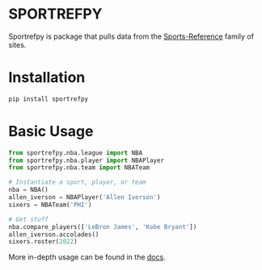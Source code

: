 # SPORTREFPY
Sportrefpy is package that pulls data from the [Sports-Reference](https://www.sports-reference.com/) family of sites.

# Installation
```bash
pip install sportrefpy
```

# Basic Usage
```python
from sportrefpy.nba.league import NBA
from sportrefpy.nba.player import NBAPlayer
from sportrefpy.nba.team import NBATeam

# Instantiate a sport, player, or team
nba = NBA()
allen_iverson = NBAPlayer('Allen Iverson')
sixers = NBATeam('PHI')

# Get stuff
nba.compare_players(['LeBron James', 'Kobe Bryant'])
allen_iverson.accolades()
sixers.roster(2022)
```
More in-depth usage can be found in the [docs](#).

